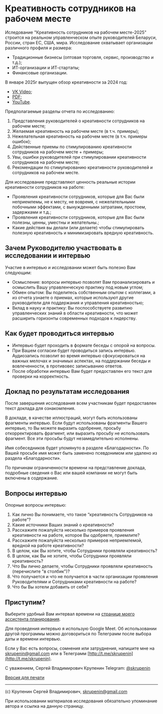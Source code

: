 # Креативность сотрудников на рабочем месте

Иследование "Креативность сотрудников на рабочем месте-2025" строится на реальном управленческом опыте руководителей Беларуси, России, стран ЕС, США, мира. Исследование охватывает организации различного профиля и размера:
* Традиционные бизнесы (оптовая торговля, сервис, производство и т.д.);
* ИТ-организации и ИТ-стартапы;
* Финансовые организации.


В январе 2025г выпущен обзор креативности за 2024 год:
* [VK Video](https://vkvideo.ru/video25744112_456239030);
* [PDF](creativity_at_work_review_2024.pdf);
* [YouTube](https://youtu.be/AMJKvcDwQLY).


Предполагаемые разделы отчета по исследованию:
1. Представления руководителей о креативности сотрудников на рабочем месте;
2. Желаемая креативность на рабочем месте (в т.ч. примеры);
3. Нежелательная креативность на рабочем месте (в т.ч. примеры ошибок);
4. Действенные приемы по стимулированию креативности сотрудников на рабочем месте + примеры;
5. Увы, ошибки руководителей при стимулировании креативности сотрудников на рабочем месте;
6. Рекомендации по стимулированию креативности руководителей и сотрудников на рабочем месте.


Для исследование представляют ценность реальные истории креативности сотрудников на работе:
* Проявления креативности сотрудников, которые для Вас были неприемлемы, не к месту, не вовремя, с нежелательными побочными эффектами, с вынужденными затратами, простоем, задержками и т.д.;
* Проявления креативности сотрудников, которые для Вас были полезны, ценны, уместны и желательны.;
* Какие действия вы делали (или делаете) чтобы стимулировать полезную креативность и минимизировать вредную креативность. 

## Зачем Руководителю участвовать в исследовании и интервью
Участие в интервью и исследовании может быть полезно Вам следующим:
- Осмысление: вопросы интервью позволят Вам проанализировать и осмыслить Вашу управленческую практику под новым углом;
- Обмен опытом: Вы поделитесь собственным опытом с коллегами, а из отчета узнаете о приемах, которые используют другие руководители для поддержания и управления креативностью;
- Вклад в науку и практику: Вы поспособствуете развитию управленческих знаний в области креативности, что может расширить горизонты современных подходов к лидерству.

## Как будет проводиться интервью
* Интервью будет проходить в формате беседы с опорой на вопросы.
* При Вашем согласии будет проводиться запись интервью. Аудиозапись позволит во время интервью сфокусироваться на важных мелочах и значимых аспектах, на поддержании беседы и вовлеченности, в противовес записыванию ответов.
* После обработки интервью Вам будет предоставлен его текст для проверки на корректность. 

## Доклад по результатам исследования
После завершения исследования всем участникам будет предоставлен текст доклада для ознакомления. 

В докладе, в качестве иллюстраций, могут быть использованы фрагменты интервью. Если будут использованы фрагменты Вашего интервью, то Вы можете выразить одобрение, просьбу откорректировать фрагмент, или выразить просьбу не использовать фрагмент. Все эти просьбы будут незамедлительно исполнены. 

Имя собеседников будет упомянуто в разделе «Благодарности». По Вашей просьбе имя может быть заменено псевдонимом или удалено из раздела «Благодарности».

По причинам ограниченности времени на представление доклада, подробные сведения о Вас или вашей компании не могут быть включены в содержание.

## Вопросы интервью
Опорные вопросы интервью:
1.	Как лично Вы понимаете, что такое “креативность Сотрудников на работе”?
2.	Какие источники Ваших знаний о креативности?
3.	Расскажите пожалуйста несколько примеров проявления креативности на работе, которое Вы одобряете, приемлите?
4.	Расскажите пожалуйста несколько примеров неприемлемой, вредной на работе креативности?
5.	В целом, как Вы хотите, чтобы Сотрудники проявляли креативность?
6.	В целом, как Вы не хотите, чтобы Сотрудники проявляли креативность?
7.	Что Вы лично делаете, чтобы Сотрудники проявляли креативность (перечислите "в столбик")?
8.	Что получается и что не получается в части организации проявления Руководителями и Сотрудниками креативности на работе? 
9.	Что бы Вы хотели добавить от себя?


## Приступим?
Выберите удобный Вам интервал времени на [странице моего ассистента планирования](https://planerka.app/meet/skrupenin/intervyu-kreativnost-sotrudnikov-na-rabochem-meste). 

Для проведения интервью я использую Google Meet. Об использовании другой программы можно договориться по Телеграмм после выбора даты и времени интервью. 

Если у Вас есть вопросы, сомнения или затруднения, напишите мне на [skrupenin@gmail.com](mailto:skrupenin@gmail.com?subject=Исследование) или в Телеграмм [http://t.me/skrupenin](http://t.me/skrupenin).

С уважением,
Сергей Владимирович Крупенин
Telegram: [@skrupenin](http://t.me/skrupenin)


[Версия для печати](invitation.pdf)

---
(с) Крупенин Сергей Владимирович, skrupenin@gmail.com

При использовании материалов исследования обязательно упоминание автора и ссылка на данную страницу.